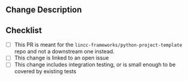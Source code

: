 ## Change Description



## Checklist

- [ ] This PR is meant for the `lincc-frameworks/python-project-template` repo and not a downstream one instead.
- [ ] This change is linked to an open issue
- [ ] This change includes integration testing, or is small enough to be covered by existing tests